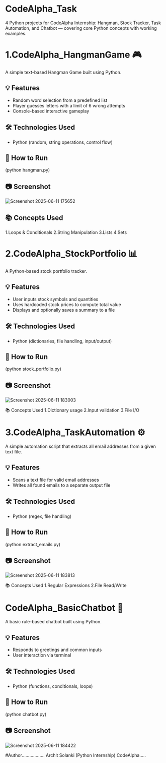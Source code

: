 # CodeAlpha_Task
4 Python projects for CodeAlpha Internship: Hangman, Stock Tracker, Task Automation, and Chatbot — covering core Python concepts with working examples.

# 1.CodeAlpha_HangmanGame 🎮

A simple text-based Hangman Game built using Python.

## 💡 Features
- Random word selection from a predefined list
- Player guesses letters with a limit of 6 wrong attempts
- Console-based interactive gameplay

## 🛠️ Technologies Used
- Python (random, string operations, control flow)

## 🚀 How to Run
(python hangman.py)

## 📷 Screenshot
![Screenshot 2025-06-11 175652](https://github.com/user-attachments/assets/7ddd247a-a27e-4eb1-9434-be6333921fc8)

## 📚 Concepts Used
1.Loops & Conditionals
2.String Manipulation
3.Lists
4.Sets

# 2.CodeAlpha_StockPortfolio 📊

A Python-based stock portfolio tracker.

## 💡 Features
- User inputs stock symbols and quantities
- Uses hardcoded stock prices to compute total value
- Displays and optionally saves a summary to a file

## 🛠️ Technologies Used
- Python (dictionaries, file handling, input/output)

## 🚀 How to Run
(python stock_portfolio.py)

## 📷 Screenshot
![Screenshot 2025-06-11 183003](https://github.com/user-attachments/assets/44f9d980-824a-45f1-9e84-c3dd9976ae44)

📚 Concepts Used
1.Dictionary usage
2.Input validation
3.File I/O

# 3.CodeAlpha_TaskAutomation ⚙️

A simple automation script that extracts all email addresses from a given text file.

## 💡 Features
- Scans a text file for valid email addresses
- Writes all found emails to a separate output file

## 🛠️ Technologies Used
- Python (regex, file handling)

## 🚀 How to Run
(python extract_emails.py)


## 📷 Screenshot
![Screenshot 2025-06-11 183813](https://github.com/user-attachments/assets/611af07b-85ea-4a7d-9f33-f53c6889b1d7)

📚 Concepts Used
1.Regular Expressions
2.File Read/Write

# CodeAlpha_BasicChatbot 💬

A basic rule-based chatbot built using Python.

## 💡 Features
- Responds to greetings and common inputs
- User interaction via terminal

## 🛠️ Technologies Used
- Python (functions, conditionals, loops)

## 🚀 How to Run
(python chatbot.py)

## 📷 Screenshot
![Screenshot 2025-06-11 184422](https://github.com/user-attachments/assets/deda7f43-1b6d-4194-9d42-16bce05a89c2)



#Author..................
Archit Solanki
(Python Internship)
CodeAlpha.....
